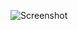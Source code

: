 ![Screenshot](https://raw.githubusercontent.com/Cryakl/Ultimate-RAT-Collection/refs/heads/main/GDoor/Glacier%20v3.3/Screenshot.png)

